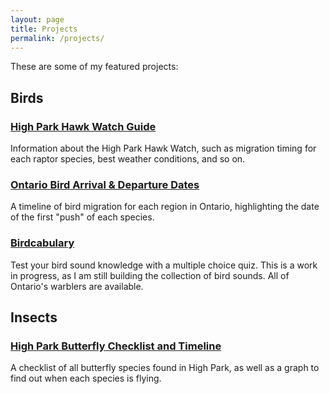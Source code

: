 ```yaml
---
layout: page
title: Projects
permalink: /projects/
---
```

These are some of my featured projects:

## Birds

### [High Park Hawk Watch Guide](/projects/HPHW)
Information about the High Park Hawk Watch, such as migration timing for each raptor species, best weather conditions, and so on.

### [Ontario Bird Arrival & Departure Dates](https://theseanfraser.github.io/ontario-arrival-departure-dates/)
A timeline of bird migration for each region in Ontario, highlighting the date of the first "push" of each species.

### [Birdcabulary](https://theseanfraser.github.io/birdcabulary/)
Test your bird sound knowledge with a multiple choice quiz. This is a work in progress, as I am still building the collection of bird sounds. All of Ontario's warblers are available.

## Insects

### [High Park Butterfly Checklist and Timeline](/2024/10/28/hp-butterflies.html)
A checklist of all butterfly species found in High Park, as well as a graph to find out when each species is flying.
